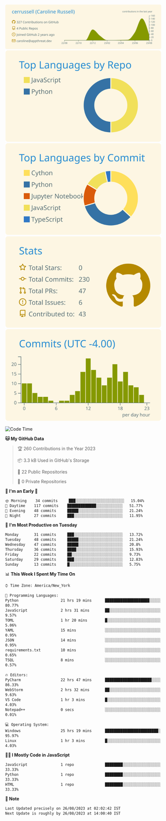 
[![](https://raw.githubusercontent.com/cerrussell/cerrussell/master/profile-summary-card-output/solarized/0-profile-details.svg)](https://github.com/vn7n24fzkq/github-profile-summary-cards)
[![](https://raw.githubusercontent.com/cerrussell/cerrussell/master/profile-summary-card-output/solarized/1-repos-per-language.svg)](https://github.com/vn7n24fzkq/github-profile-summary-cards) [![](https://raw.githubusercontent.com/cerrussell/cerrussell/master/profile-summary-card-output/solarized/2-most-commit-language.svg)](https://github.com/vn7n24fzkq/github-profile-summary-cards)
[![](https://raw.githubusercontent.com/cerrussell/cerrussell/master/profile-summary-card-output/solarized/3-stats.svg)](https://github.com/vn7n24fzkq/github-profile-summary-cards) [![](https://raw.githubusercontent.com/cerrussell/cerrussell/master/profile-summary-card-output/solarized/4-productive-time.svg)](https://github.com/vn7n24fzkq/github-profile-summary-cards)

<!--START_SECTION:waka-->
![Code Time](http://img.shields.io/badge/Code%20Time%20since%2021/1/2022-164%20hrs%2019%20mins-blue?style=plastic&logo=Codepen)

**🐱 My GitHub Data** 

> 🏆 260 Contributions in the Year 2023
 > 
> 📦 3.3 kB Used in GitHub's Storage 
 > 
> 📜 22 Public Repositories 
 > 
> 🔑 0 Private Repositories  
 > 
**🥰 I'm an Early 🐤** 

```text
🌞 Morning    34 commits     ███░░░░░░░░░░░░░░░░░░░░░░   15.04% 
🌆 Daytime    117 commits    █████████████░░░░░░░░░░░░   51.77% 
🌃 Evening    48 commits     █████░░░░░░░░░░░░░░░░░░░░   21.24% 
🌙 Night      27 commits     ███░░░░░░░░░░░░░░░░░░░░░░   11.95%
```
📅 **I'm Most Productive on Tuesday** 

```text
Monday       31 commits     ███░░░░░░░░░░░░░░░░░░░░░░   13.72% 
Tuesday      48 commits     █████░░░░░░░░░░░░░░░░░░░░   21.24% 
Wednesday    47 commits     █████░░░░░░░░░░░░░░░░░░░░   20.8% 
Thursday     36 commits     ████░░░░░░░░░░░░░░░░░░░░░   15.93% 
Friday       22 commits     ██░░░░░░░░░░░░░░░░░░░░░░░   9.73% 
Saturday     29 commits     ███░░░░░░░░░░░░░░░░░░░░░░   12.83% 
Sunday       13 commits     █░░░░░░░░░░░░░░░░░░░░░░░░   5.75%
```


📊 **This Week I Spent My Time On** 

```text
⌚︎ Time Zone: America/New_York

💬 Programming Languages: 
Python                   21 hrs 19 mins      ████████████████████░░░░░   80.77% 
JavaScript               2 hrs 31 mins       ██░░░░░░░░░░░░░░░░░░░░░░░   9.57% 
TOML                     1 hr 20 mins        █░░░░░░░░░░░░░░░░░░░░░░░░   5.06% 
YAML                     15 mins             ░░░░░░░░░░░░░░░░░░░░░░░░░   0.95% 
JSON                     14 mins             ░░░░░░░░░░░░░░░░░░░░░░░░░   0.95% 
requirements.txt         10 mins             ░░░░░░░░░░░░░░░░░░░░░░░░░   0.65% 
TSQL                     8 mins              ░░░░░░░░░░░░░░░░░░░░░░░░░   0.57%

🔥 Editors: 
PyCharm                  22 hrs 47 mins      █████████████████████░░░░   86.33% 
WebStorm                 2 hrs 32 mins       ██░░░░░░░░░░░░░░░░░░░░░░░   9.63% 
VS Code                  1 hr 3 mins         █░░░░░░░░░░░░░░░░░░░░░░░░   4.03% 
Notepad++                0 secs              ░░░░░░░░░░░░░░░░░░░░░░░░░   0.01%

💻 Operating System: 
Windows                  25 hrs 19 mins      ████████████████████████░   95.97% 
Linux                    1 hr 3 mins         █░░░░░░░░░░░░░░░░░░░░░░░░   4.03%
```

**🧑‍💻 I Mostly Code in JavaScript** 

```text
JavaScript               1 repo              ████████░░░░░░░░░░░░░░░░░   33.33% 
Python                   1 repo              ████████░░░░░░░░░░░░░░░░░   33.33% 
HTML                     1 repo              ████████░░░░░░░░░░░░░░░░░   33.33%
```



**📝 Note**

```
Last Updated precisely on 26/08/2023 at 02:02:42 IST
Next Update is roughly by 26/08/2023 at 14:00:40 IST
```

<!--END_SECTION:waka-->
